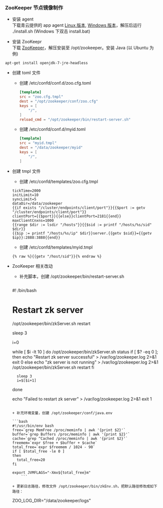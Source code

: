 ### ZooKeeper 节点镜像制作

* 安装 agent <br>
下载青云提供的 app agent [Linux 版本](https://pek3a.qingstor.com/appcenter/developer/packages/app-agent-linux-amd64.tar.gz), [Windows 版本](https://pek3a.qingstor.com/appcenter/developer/packages/app-agent-windows-386.zip)，解压后运行 ./install.sh (Windows 下双击 install.bat)

* 安装 ZooKeepr <br>
下载 [ZooKeeper](https://mirrors.tuna.tsinghua.edu.cn/apache/zookeeper/zookeeper-3.4.9/zookeeper-3.4.9.tar.gz)，解压安装至 /opt/zookeeper。安装 Java (以 Ubuntu 为例)
```
apt-get install openjdk-7-jre-headless
```

* 创建 toml 文件

	+ 创建 /etc/confd/conf.d/zoo.cfg.toml

		```toml
		[template]
		src = "zoo.cfg.tmpl"
		dest = "/opt/zookeeper/conf/zoo.cfg"
		keys = [
		    "/",
		]
		reload_cmd = "/opt/zookeeper/bin/restart-server.sh"
		```

	+ 创建 /etc/confd/conf.d/myid.toml

		```toml
		[template]
		src = "myid.tmpl"
		dest = "/data/zookeeper/myid"
		keys = [
		    "/",
		]
		```

* 创建 tmpl 文件

	+ 创建 /etc/confd/templates/zoo.cfg.tmpl

	```
	tickTime=2000
	initLimit=10
	syncLimit=5
	dataDir=/data/zookeeper
	{{if exists "/cluster/endpoints/client/port"}}{{$port := getv "/cluster/endpoints/client/port"}}
	clientPort={{$port}}{{else}}clientPort=2181{{end}}
	maxClientCnxns=1000
	{{range $dir := lsdir "/hosts"}}{{$sid := printf "/hosts/%s/sid" $dir}}
	{{$ip := printf "/hosts/%s/ip" $dir}}server.{{getv $sid}}={{getv $ip}}:2888:3888{{end}}
  ```

	+ 创建 /etc/confd/templates/myid.tmpl

	```
  {% raw %}{{getv "/host/sid"}}{% endraw %}
  ```

* ZooKeeper 相关改动

	+ 补充脚本，创建 /opt/zookeeper/bin/restart-server.sh

		```bash
	#! /bin/bash

	# Restart zk server
	/opt/zookeeper/bin/zkServer.sh restart

	sleep 3

	i=0

	while [ $i -lt 10 ]
	do
		/opt/zookeeper/bin/zkServer.sh status
		if [ $? -eq 0 ]; then
			echo "Restart zk server successful" > /var/log/zookeeper.log 2>&1
		    exit 0
		else
		    echo "zk server is not running" > /var/log/zookeeper.log 2>&1
		    /opt/zookeeper/bin/zkServer.sh restart
		fi

		sleep 3
		i=$[$i+1]
	done

	echo "Failed to restart zk server" > /var/log/zookeeper.log 2>&1
	exit 1
	```

	+ 补充环境变量，创建 /opt/zookeeper/conf/java.env

	```bash
	#!/usr/bin/env bash
	free=`grep MemFree /proc/meminfo | awk '{print $2}'`
	buffer=`grep Buffers /proc/meminfo | awk '{print $2}'`
	cache=`grep ^Cached /proc/meminfo | awk '{print $2}'`
	freemem=`expr $free + $buffer + $cache`
	total_free=`expr $freemem / 1024 - 90`
	if [ $total_free -le 0 ]
	then
	  total_free=20
	fi

	export JVMFLAGS="-Xmx${total_free}m"
		```

	+ 更新日志路径，修改文件 /opt/zookeeper/bin/zkEnv.sh，把默认路径修改成如下路径：
    ```
    ZOO_LOG_DIR="/data/zookeeper/logs"
    ```

